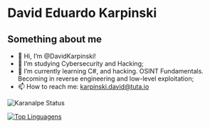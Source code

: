 # David Eduardo Karpinski
## Something about me

- 👋 Hi, I’m @DavidKarpinski!
- 👀 I’m studying Cybersecurity and Hacking;
- 🌱 I’m currently learning C#, and hacking. OSINT Fundamentals. Becoming in reverse engineering and low-level exploitation;
- 📫 How to reach me: karpinski.david@tuta.io


![Karanalpe Status](https://github-readme-stats.vercel.app/api?username=DavidKarpinski&show_icons=true)

[![Top Linguagens](https://github-readme-stats.vercel.app/api/top-langs/?username=karanalpe&layout=compact)](https://github.com/anuraghazra/github-readme-stats)

